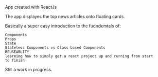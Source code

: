 App created with ReactJs

The app displayes the top news articles onto floating cards.

Basically a super easy introduction to the fudndemtals of:

    Components
    Props
    State
    Stateless Components vs Class based Components
    REUSEABLITY
    learning how to simply get a react project up and running fron start to finish



Still a work in progress.
